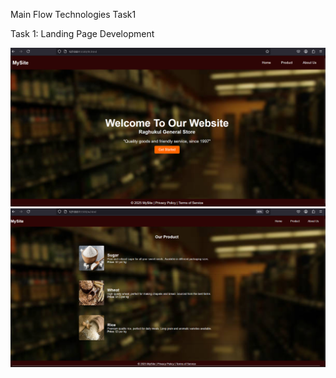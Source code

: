 Main Flow Technologies Task1

Task 1: Landing Page Development

![image alt](https://github.com/Pradya1729/MainFlowTask_1/blob/54dd0ca38df208ae18811b994319516232e0a1a3/Screenshot%202025-02-23%20154037.png)
![image alt](https://github.com/Pradya1729/MainFlowTask_1/blob/63cce14212ff8519ddfef9c8df873e3fc539d3ca/Screenshot%202025-02-23%20154113.png)
